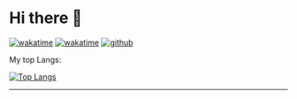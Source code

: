 
# Hi there 👋
[![wakatime](https://wakatime.com/badge/user/2bf2e903-0def-43b0-896c-fd20e6028fbb/project/b9d81a80-4ada-43e7-a05b-52fb1d9179fd.svg)](https://wakatime.com/badge/user/2bf2e903-0def-43b0-896c-fd20e6028fbb/project/b9d81a80-4ada-43e7-a05b-52fb1d9179fd)
[![wakatime](https://wakatime.com/badge/user/2bf2e903-0def-43b0-896c-fd20e6028fbb.svg)](https://wakatime.com/@2bf2e903-0def-43b0-896c-fd20e6028fbb)
[![github](https://img.shields.io/github/followers/Dario-Castiglione?logo=github&style=plastic)](https://github.com/Dario-Castiglione?tab=followers)

My top Langs:

[![Top Langs](https://github-readme-stats.vercel.app/api/top-langs/?username=Dario-Castiglione)](https://github.com/Dario-Castiglione/github-readme-stats)

<hr>
